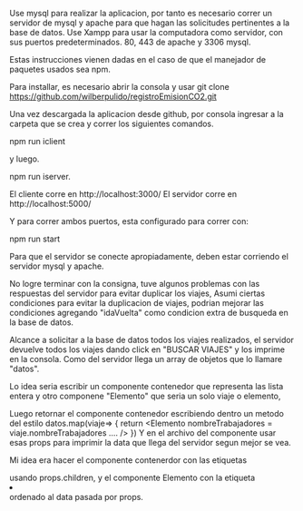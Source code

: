 Use mysql para realizar la aplicacion, por tanto es necesario correr un servidor de mysql y apache para que hagan las solicitudes pertinentes a la base de datos.
Use Xampp para usar la computadora como servidor, con sus puertos predeterminados. 80, 443 de apache y 3306 mysql.

Estas instrucciones vienen dadas en el caso de que el manejador de paquetes usados sea npm.

Para installar, es necesario abrir la consola y usar git clone https://github.com/wilberpulido/registroEmisionCO2.git

Una vez descargada la aplicacion desde github, por consola ingresar a la carpeta que se crea y correr los siguientes comandos.

npm run iclient

y luego.

npm run iserver.

El cliente corre en http://localhost:3000/
El servidor corre en http://localhost:5000/

Y para correr ambos puertos, esta configurado para correr con: 

npm run start

Para que el servidor se conecte apropiadamente, deben estar corriendo el servidor mysql y apache.

No logre terminar con la consigna, tuve algunos problemas con las respuestas del servidor para evitar duplicar los viajes, 
Asumi ciertas condiciones para evitar la duplicacion de viajes, podrian mejorar las condiciones agregando "idaVuelta" como condicion extra de busqueda en la base de datos.

Alcance a solicitar a la base de datos todos los viajes realizados, el servidor devuelve todos los viajes dando click en "BUSCAR VIAJES" y los imprime en la consola.
Como del servidor llega un array de objetos que lo llamare "datos".

Lo idea seria escribir un componente contenedor que representa las lista entera y otro componene "Elemento" que seria
un solo viaje o elemento,

Luego retornar el componente contenedor escribiendo dentro un metodo del estilo datos.map(viaje=> {
  return <Elemento nombreTrabajadores = viaje.nombreTrabajadores .... />
  }) 
Y en el archivo del componente <Elemento/> usar esas props para imprimir la data que llega del servidor segun mejor se vea.

Mi idea era hacer el componente contenerdor con las etiquetas <ul> </ul> usando props.children, y el componente Elemento con la etiqueta <li></li>
ordenado al data pasada por props.



